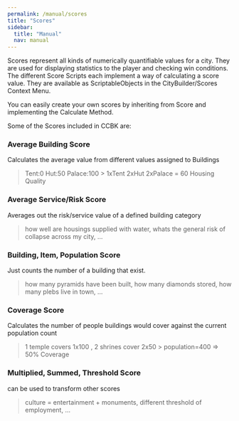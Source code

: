```yaml
---
permalink: /manual/scores
title: "Scores"
sidebar:
  title: "Manual"
  nav: manual
---
```


Scores represent all kinds of numerically quantifiable values for a city. 
They are used for displaying statistics to the player and checking win conditions.  
The different Score Scripts each implement a way of calculating a score value. They are available as ScriptableObjects in the CityBuilder/Scores Context Menu.  
  
You can easily create your own scores by inheriting from Score and implementing the Calculate Method.  

Some of the Scores included in CCBK are:

### Average Building Score  
Calculates the average value from different values assigned to Buildings
> Tent:0 Hut:50 Palace:100 > 1xTent 2xHut 2xPalace = 60 Housing Quality  

### Average Service/Risk Score  
Averages out the risk/service value of a defined building category  
> how well are housings supplied with water, whats the general risk of collapse across my city, ...  

### Building, Item, Population Score  
Just counts the number of a building that exist.
> how many pyramids have been built, how many diamonds stored, how many plebs live in town, ...  

### Coverage Score
Calculates the number of people buildings would cover against the current population count
> 1 temple covers 1x100 , 2 shrines cover 2x50 > population=400 => 50% Coverage  

### Multiplied, Summed, Threshold Score  
can be used to transform other scores
> culture = entertainment + monuments, different threshold of employment, ...  